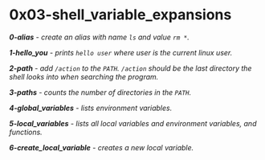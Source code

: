 # 0x03-shell_variable_expansions #

***0-alias** - create an alias with name `ls` and value `rm *`.*

***1-hello_you** - prints `hello user` where user is the current linux user.*

***2-path** - add `/action` to the `PATH`. `/action` should be the last directory the shell looks into when searching the program.*

***3-paths** - counts the number of directories in the `PATH`.*

***4-global_variables** - lists environment variables.*

***5-local_variables** - lists all local variables and environment variables, and functions.*

***6-create_local_variable** - creates a new local variable.*

